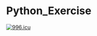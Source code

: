 # Python_Exercise

[![996.icu](https://img.shields.io/badge/link-996.icu-red.svg)](https://996.icu)
